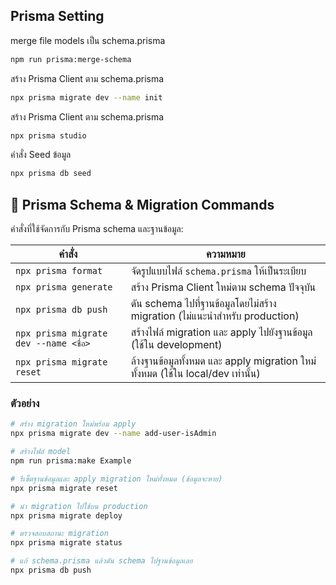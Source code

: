 ## Prisma Setting
merge file models เป็น schema.prisma
 ```sh
npm run prisma:merge-schema
```
สร้าง Prisma Client ตาม schema.prisma
 ```sh
npx prisma migrate dev --name init
```
สร้าง Prisma Client ตาม schema.prisma
```sh
npx prisma studio
```
คำสั่ง Seed ข้อมูล
```sh
npx prisma db seed
```


## 🧬 Prisma Schema & Migration Commands

คำสั่งที่ใช้จัดการกับ Prisma schema และฐานข้อมูล:

| คำสั่ง | ความหมาย |
|--------|-----------|
| `npx prisma format` | จัดรูปแบบไฟล์ `schema.prisma` ให้เป็นระเบียบ |
| `npx prisma generate` | สร้าง Prisma Client ใหม่ตาม schema ปัจจุบัน |
| `npx prisma db push` | ดัน schema ไปที่ฐานข้อมูลโดยไม่สร้าง migration (ไม่แนะนำสำหรับ production) |
| `npx prisma migrate dev --name <ชื่อ>` | สร้างไฟล์ migration และ apply ไปยังฐานข้อมูล (ใช้ใน development) |
| `npx prisma migrate reset` | ล้างฐานข้อมูลทั้งหมด และ apply migration ใหม่ทั้งหมด (ใช้ใน local/dev เท่านั้น) |


### ตัวอย่าง

```bash
# สร้าง migration ใหม่พร้อม apply
npx prisma migrate dev --name add-user-isAdmin

# สร้างไฟล์ model
npm run prisma:make Example

# รีเซ็ตฐานข้อมูลและ apply migration ใหม่ทั้งหมด (ข้อมูลจะหาย)
npx prisma migrate reset

# นำ migration ไปใช้บน production
npx prisma migrate deploy

# ตรวจสอบสถานะ migration
npx prisma migrate status

# แก้ schema.prisma แล้วดัน schema ไปฐานข้อมูลเลย
npx prisma db push
```
